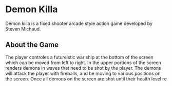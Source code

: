 # Demon Killa

Demon killa is a fixed shooter arcade style action game developed by Steven Michaud.

## About the Game

The player controles a futureistic war ship at the bottom of the screen which can be moved from left to right. In the upper portions of the screen renders demons in waves that need to be shot by the player. The demons will attack the player with fireballs, and be moving to various positions on the screen. Once all demons on the screen are shot until their health level re

